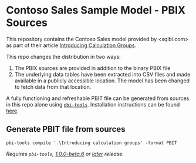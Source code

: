 # Contoso Sales Sample Model - PBIX Sources

This repository contains the Contoso Sales model provided by <sqlbi.com> as part of their article [Introducing Calculation Groups](https://www.sqlbi.com/articles/introducing-calculation-groups/).

This repo changes the distribution in two ways:

1. The PBIX sources are provided in addition to the binary PBIX file
2. The underlying data tables have been extracted into CSV files and made available in a publicly accessible location. The model has been changed to fetch data from that location.

A fully functioning and refreshable PBIT file can be generated from sources in this repo alone using [`pbi-tools`](https://github.com/pbi-tools/pbi-tools). Installation instructions can be found [here](https://pbi.tools/tutorials/getting-started-cli.html).

## Generate PBIT file from sources

    pbi-tools compile '.\Introducing calculation groups' -format PBIT

_Requires `pbi-tools`, [1.0.0-beta.6](https://github.com/pbi-tools/pbi-tools/releases/tag/1.0.0-beta.6) or [later](https://github.com/pbi-tools/pbi-tools/releases/latest) release._
